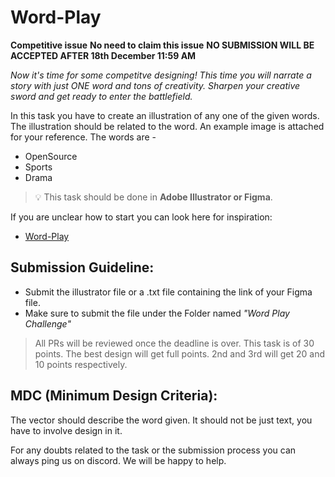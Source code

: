 # Word-Play

**Competitive issue** **No need to claim this issue** **NO SUBMISSION WILL BE ACCEPTED AFTER 18th December 11:59 AM**

*Now it's time for some competitve designing! This time you will narrate a story with just ONE word and tons of creativity.
Sharpen your creative sword and get ready to enter the battlefield.* 

In this task you have to create an illustration of any one of the given words. The illustration should be related to the word. An example image is attached for your reference. The words are - 
- OpenSource
- Sports
- Drama

> 💡 This task should be done in **Adobe Illustrator or Figma**.

If you are unclear how to start you can look here for inspiration:
- [Word-Play](https://in.pinterest.com/search/pins/?q=word%20illustration&rs=typed)

## Submission Guideline:

- Submit the illustrator file or a .txt file containing the link of your Figma file.
- Make sure to submit the file under the Folder named _"Word Play Challenge"_

> All PRs will be reviewed once the deadline is over.
> This task is of 30 points. The best design will get full points.
> 2nd and 3rd will get 20 and 10 points respectively.

## MDC (Minimum Design Criteria):

The vector should describe the word given. It should not be just text, you have to involve design in it.

For any doubts related to the task or the submission process you can always ping us on discord. We will be happy to help.



